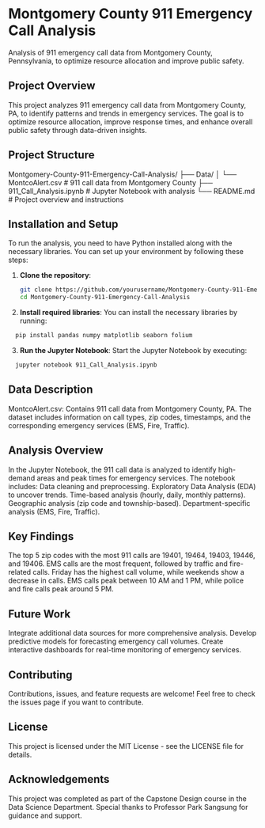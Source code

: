 # Montgomery County 911 Emergency Call Analysis
Analysis of 911 emergency call data from Montgomery County, Pennsylvania, to optimize resource allocation and improve public safety.

## Project Overview
This project analyzes 911 emergency call data from Montgomery County, PA, to identify patterns and trends in emergency services. The goal is to optimize resource allocation, improve response times, and enhance overall public safety through data-driven insights.

## Project Structure
Montgomery-County-911-Emergency-Call-Analysis/
├── Data/
│   └── MontcoAlert.csv         # 911 call data from Montgomery County
├── 911_Call_Analysis.ipynb     # Jupyter Notebook with analysis
└── README.md                   # Project overview and instructions

## Installation and Setup
To run the analysis, you need to have Python installed along with the necessary libraries. You can set up your environment by following these steps:

1. **Clone the repository**:
   ```bash
   git clone https://github.com/yourusername/Montgomery-County-911-Emergency-Call-Analysis.git
   cd Montgomery-County-911-Emergency-Call-Analysis
   
2. **Install required libraries**:
You can install the necessary libraries by running:
```bash
  pip install pandas numpy matplotlib seaborn folium
```
3. **Run the Jupyter Notebook**:
Start the Jupyter Notebook by executing:
```bash
  jupyter notebook 911_Call_Analysis.ipynb
```

## Data Description
MontcoAlert.csv: Contains 911 call data from Montgomery County, PA. The dataset includes information on call types, zip codes, timestamps, and the corresponding emergency services (EMS, Fire, Traffic).

## Analysis Overview
In the Jupyter Notebook, the 911 call data is analyzed to identify high-demand areas and peak times for emergency services. The notebook includes:
Data cleaning and preprocessing.
Exploratory Data Analysis (EDA) to uncover trends.
Time-based analysis (hourly, daily, monthly patterns).
Geographic analysis (zip code and township-based).
Department-specific analysis (EMS, Fire, Traffic).

## Key Findings
The top 5 zip codes with the most 911 calls are 19401, 19464, 19403, 19446, and 19406.
EMS calls are the most frequent, followed by traffic and fire-related calls.
Friday has the highest call volume, while weekends show a decrease in calls.
EMS calls peak between 10 AM and 1 PM, while police and fire calls peak around 5 PM.

## Future Work
Integrate additional data sources for more comprehensive analysis.
Develop predictive models for forecasting emergency call volumes.
Create interactive dashboards for real-time monitoring of emergency services.

## Contributing
Contributions, issues, and feature requests are welcome! Feel free to check the issues page if you want to contribute.

## License
This project is licensed under the MIT License - see the LICENSE file for details.

## Acknowledgements
This project was completed as part of the Capstone Design course in the Data Science Department. Special thanks to Professor Park Sangsung for guidance and support.
